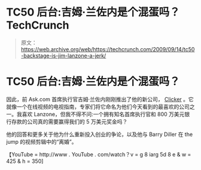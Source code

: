 # TC50 后台:吉姆·兰佐内是个混蛋吗？TechCrunch

> 原文：<https://web.archive.org/web/https://techcrunch.com/2009/09/14/tc50-backstage-is-jim-lanzone-a-jerk/>

# TC50 后台:吉姆·兰佐内是个混蛋吗？

因此，前 Ask.com 首席执行官吉姆·兰佐内刚刚推出了他的新公司， [Clicker](https://web.archive.org/web/20221007011941/http://www.beta.techcrunch.com/2009/09/14/tc50-clicker-wants-to-be-tv-guide-for-the-web/) 。它就像一个在线视频的电视指南，专家们将它命名为他们今天看到的最喜欢的公司之一。我喜欢 Lanzone，但我不得不问:一个拥有知名首席执行官和 800 万美元银行存款的公司真的需要赢得我们的 5 万美元奖金吗？

他的回答和更多关于他为什么重新投入创业的争论，以及他与 Barry Diller 在 the jump 的视频剪辑中的“离婚”。

【YouTube = http://www . YouTube . com/watch？v = g 8 iarg 5d 8 e & w = 425 & h = 350]